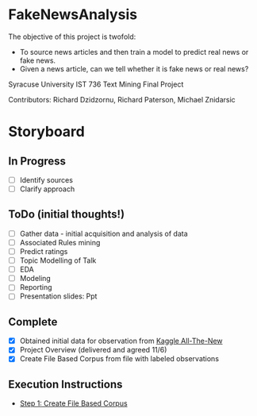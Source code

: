 # FakeNewsAnalysis
The objective of this project is twofold:
* To source news articles and then train a model to predict real news or fake news.
* Given a news article, can we tell whether it is fake news or real news?

Syracuse University IST 736 Text Mining Final Project

Contributors: Richard Dzidzornu, Richard Paterson, Michael Znidarsic
# Storyboard
## In Progress
- [ ] Identify sources
- [ ] Clarify approach
## ToDo (initial thoughts!)
- [ ] Gather data - initial acquisition and analysis of data
- [ ] Associated Rules mining
- [ ] Predict ratings
- [ ] Topic Modelling of Talk
- [ ] EDA
- [ ] Modeling
- [ ] Reporting     
- [ ] Presentation slides: Ppt
## Complete
- [x] Obtained initial data for observation from [Kaggle All-The-New](https://www.kaggle.com/snapcrack/all-the-news)
- [x] Project Overview (delivered and agreed 11/6)
- [x] Create File Based Corpus from file with labeled observations
## Execution Instructions
- [Step 1: Create File Based Corpus](https://github.com/richpatanalytics/FakeNewsAnalysis/blob/master/FakeNewsExecutionInstructions.pptx)

